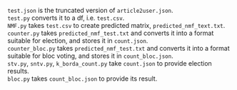 `test.json` is the truncated version of `article2user.json`.  
`test.py` converts it to a df, i.e. `test.csv`.  
`NMF.py` takes `test.csv` to create predicted matrix, `predicted_nmf_text.txt`.  
`counter.py` takes `predicted_nmf_test.txt` and converts it into a format suitable for election, and stores it in `count.json`.  
`counter_bloc.py` takes `predicted_nmf_test.txt` and converts it into a format suitable for bloc voting, and stores it in `count_bloc.json`.  
`stv.py`, `sntv.py`, `k_borda_count.py` take `count.json` to provide election results.  
`bloc.py` takes `count_bloc.json` to provide its result.
